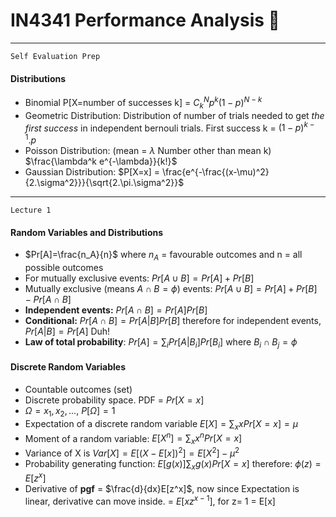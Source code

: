 # IN4341 Performance Analysis :space_invader:

---
`Self Evaluation Prep`
#### Distributions
- Binomial P[X=number of successes k] = $C^N_k p^k (1-p)^{N-k}$
- Geometric Distribution: Distribution of number of trials needed to get _the first success_ in independent bernouli trials. First success k = $(1-p)^{k-1}.p$
- Poisson Distribution: (mean = $\lambda$ Number other than mean k) $\frac{\lambda^k e^{-\lambda}}{k!}$
- Gaussian Distribution: $P[X=x] = \frac{e^{-\frac{(x-\mu)^2}{2.\sigma^2}}}{\sqrt{2.\pi.\sigma^2}}$


---
`Lecture 1`
#### Random Variables and Distributions
- $Pr[A]=\frac{n_A}{n}$ where $n_A$ = favourable outcomes and n = all possible outcomes
- For mutually exclusive events: $Pr[A \cup B] = Pr[A] + Pr[B]$
- Mutually exclusive (means $A \cap B = \phi$) events: $Pr[A \cup B] = Pr[A] + Pr[B] - Pr[A \cap B]$
- **Independent events:** $Pr[A \cap B] = Pr[A]Pr[B]$
- **Conditional:** $Pr[A \cap B] = Pr[A|B]Pr[B]$ therefore for independent events, $Pr[A|B] = Pr[A]$ Duh!
- **Law of total probability**: $Pr[A] = \sum_i Pr[A|B_i]Pr[B_i]$ where $B_i \cap B_j = \phi$

#### Discrete Random Variables
- Countable outcomes (set)
- Discrete probability space. PDF = $Pr[X = x]$
- $\Omega = {x_1, x_2, ...}$, $P[\Omega] = 1$
- Expectation of a discrete random variable $E[X] = \sum_x xPr[X=x] = \mu$
- Moment of a random variable:
$E[X^n] = \sum_x x^n Pr[X=x]$
- Variance of X is $Var[X] = E[(X - E[x])^2] = E[X^2] - \mu^2$
- Probability generating function: $E[g(x)] \sum_x g(x) Pr[X=x]$ therefore: $\phi(z) = E[z^x]$
- Derivative of **pgf** = $\frac{d}{dx}E[z^x]$, now since Expectation is linear, derivative can move inside. = $E[xz^{x-1}]$, for z= 1 = E[x]
